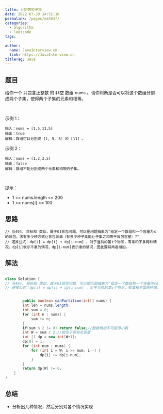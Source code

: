 ```yaml
---
title: 分割等和子集
date: 2022-07-30 14:51:10
permalink: /pages/ea404f/
categories:
  - algorithm
  - leetcode
tags:
  - 
author: 
  name: JavaInterview.cn
  link: https://JavaInterview.cn
titleTag: Java
---
```


## 题目

给你一个 只包含正整数 的 非空 数组 nums 。请你判断是否可以将这个数组分割成两个子集，使得两个子集的元素和相等。

 

示例 1：

    输入：nums = [1,5,11,5]
    输出：true
    解释：数组可以分割成 [1, 5, 5] 和 [11] 。
示例 2：

    输入：nums = [1,2,3,5]
    输出：false
    解释：数组不能分割成两个元素和相等的子集。
 

提示：

- 1 <= nums.length <= 200
- 1 <= nums[i] <= 100



## 思路

    // 与494. 目标和 类似，属于01背包问题，可以把问题抽象为“给定一个数组和一个容量为x的背包，求有多少种方式让背包装满（有多少种子集能让子集之和等于背包容量）?"
    // 递推公式：dp[i] = dp[i] + dp[i-num] ，对于当前的第i个物品，有拿和不拿两种情况，dp[i]表示不拿的情况，dp[i-num]表示拿的情况，因此要将两者相加。
     
## 解法
```java

class Solution {
// 与494. 目标和 类似，属于01背包问题，可以把问题抽象为“给定一个数组和一个容量为x的背包，求有多少种方式让背包装满（有多少种子集能让子集之和等于背包容量）?"
// 递推公式：dp[i] = dp[i] + dp[i-num] ，对于当前的第i个物品，有拿和不拿两种情况，dp[i]表示不拿的情况，dp[i-num]表示拿的情况，因此要将两者相加。


        public boolean canPartition(int[] nums) {
        int len = nums.length;
        int sum = 0;
        for (int n : nums) {
            sum += n;
        }
        if(sum % 2 != 0) return false;//整数相加不可能得小数
        int W = sum / 2;//相当于背包总承重
        int [] dp = new int[W+1];
        dp[0] = 1;
        for (int num : nums) {
            for (int i = W; i >= num; i--) {
                dp[i] += dp[i-num];
            }
        }
        return dp[W] != 0;
    }
}
```

## 总结

- 分析出几种情况，然后分别对各个情况实现 
